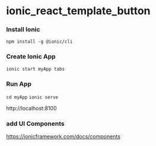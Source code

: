 # ionic_react_template_button


### Install Ionic
`npm install -g @ionic/cli`

### Create Ionic App
`ionic start myApp tabs`

### Run App
`cd myApp` 
`ionic serve`

http://localhost:8100


### add UI Components
https://ionicframework.com/docs/components


